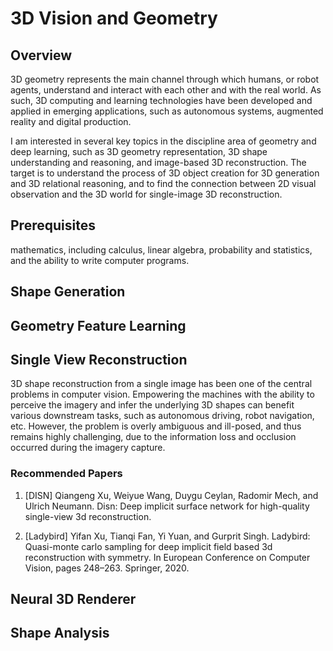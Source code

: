 # 3D Vision and Geometry

## Overview

3D geometry represents the main channel through which humans, or robot agents, understand and interact with each other and with the real world. As such, 3D computing and learning technologies have been developed and applied in emerging applications, such as autonomous systems, augmented reality and digital production.
I am interested in several key topics in the discipline area of geometry and deep learning, such as 3D geometry representation, 3D shape understanding and reasoning, and image-based 3D reconstruction. The target is to understand the process of 3D object creation for 3D generation and 3D relational reasoning, and to find the connection between 2D visual observation and the 3D world for single-image 3Dreconstruction.


## Prerequisites
mathematics, including calculus, linear algebra, probability and statistics, and the ability to write computer programs. 

## Shape Generation

## Geometry Feature Learning

## Single View Reconstruction
3D shape reconstruction from a single image has been one of the central problems in computer vision. Empowering the machines with the ability to perceive the imagery and infer the underlying 3D shapes can benefit various downstream tasks, such as autonomous driving, robot navigation, etc. However, the problem is overly ambiguous and ill-posed, and thus remains highly challenging, due tothe information loss and occlusion occurred during the imagery capture.

### Recommended Papers
1. [DISN] Qiangeng Xu, Weiyue Wang, Duygu Ceylan, Radomir Mech, and Ulrich Neumann. Disn:Deep implicit surface network for high-quality single-view 3d reconstruction.
 
2. [Ladybird] Yifan Xu, Tianqi Fan, Yi Yuan, and Gurprit Singh. Ladybird: Quasi-monte carlo samplingfor deep implicit field based 3d reconstruction with symmetry. In European Conference onComputer Vision, pages 248–263. Springer, 2020.



## Neural 3D Renderer

## Shape Analysis

